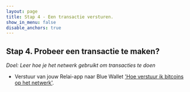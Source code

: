 ```yaml
---
layout: page
title: Stap 4 - Een transactie versturen.
show_in_menu: false
disable_anchors: true
---
```


## Stap 4. Probeer een transactie te maken?
*Doel: Leer hoe je het netwerk gebruikt om transacties te doen*

- Verstuur van jouw Relai-app naar Blue Wallet ['Hoe verstuur ik bitcoins op het netwerk'](https://bewijsvanwerk.com/een-transactie-versturen-op-het-netwerk/).

